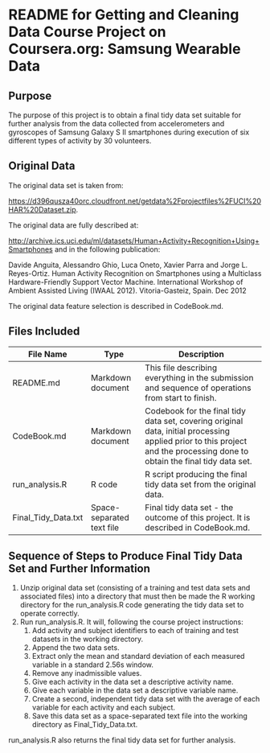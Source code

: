 # README for Getting and Cleaning Data Course Project on Coursera.org: Samsung Wearable Data

## Purpose

The purpose of this project is to obtain a final tidy data set suitable for further analysis from the data collected from accelerometers and gyroscopes of Samsung Galaxy S II smartphones during execution of six different types of activity by 30 volunteers. 

## Original Data 

The original data set is taken from:

https://d396qusza40orc.cloudfront.net/getdata%2Fprojectfiles%2FUCI%20HAR%20Dataset.zip. 

The original data are fully described at:

http://archive.ics.uci.edu/ml/datasets/Human+Activity+Recognition+Using+Smartphones and in the following publication:

Davide Anguita, Alessandro Ghio, Luca Oneto, Xavier Parra and Jorge L. Reyes-Ortiz. Human Activity Recognition on Smartphones using a Multiclass Hardware-Friendly Support Vector Machine. International Workshop of Ambient Assisted Living (IWAAL 2012). Vitoria-Gasteiz, Spain. Dec 2012

The original data feature selection is described in CodeBook.md.

## Files Included

File Name | Type | Description
----------|------|------------
README.md | Markdown document | This file describing everything in the submission and sequence of operations from start to finish.
CodeBook.md | Markdown document | Codebook for the final tidy data set, covering original data, initial processing applied prior to this project and the processing done to obtain the final tidy data set.
run_analysis.R| R code | R script producing the final tidy data set from the original data.
Final_Tidy_Data.txt| Space-separated text file | Final tidy data set - the outcome of this project. It is described in CodeBook.md.

## Sequence of Steps to Produce Final Tidy Data Set and Further Information

1. Unzip original data set (consisting of a training and test data sets and associated files) into a directory that must then be made the R working directory for the run_analysis.R code generating the tidy data set to operate correctly.
2. Run run_analysis.R. It will, following the course project instructions:
	1. Add activity and subject identifiers to each of training and test datasets in the working directory.
	2. Append the two data sets.
	3. Extract only the mean and standard deviation of each measured variable in a standard 2.56s window.  
	4. Remove any inadmissible values.
	5. Give each activity in the data set a descriptive activity name.
	6. Give each variable in the data set a descriptive variable name. 
	7. Create a second, independent tidy data set with the average of each variable for each activity and each subject.
	8. Save this data set as a space-separated text file into the working directory as Final_Tidy_Data.txt.

run_analysis.R also returns the final tidy data set for further analysis.